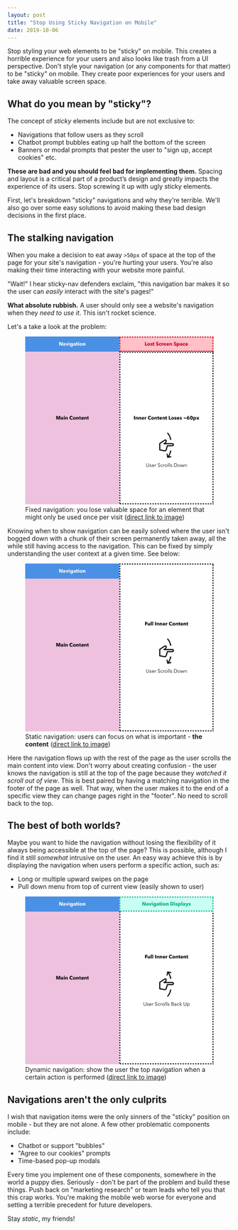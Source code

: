 ```yaml
---
layout: post
title: "Stop Using Sticky Navigation on Mobile"
date: 2019-10-06
---
```



Stop styling your web elements to be "sticky" on mobile. This creates a horrible experience for your users and also looks like trash from a UI perspective. Don't style your navigation (or any components for that matter) to be "sticky" on mobile. They create poor experiences for your users and take away valuable screen space.

## What do you mean by "sticky"?

The concept of *sticky* elements include but are not exclusive to:

- Navigations that follow users as they scroll
- Chatbot prompt bubbles eating up half the bottom of the screen
- Banners or modal prompts that pester the user to "sign up, accept cookies" etc.

**These are bad and you should feel bad for implementing them.** Spacing and layout is a critical part of a product’s design and greatly impacts the experience of its users. Stop screwing it up with ugly sticky elements.

First, let's breakdown "sticky" navigations and why they're terrible. We'll also go over some easy solutions to avoid making these bad design decisions in the first place.

## The stalking navigation

When you make a decision to eat away `>50px` of space at the top of the page for your site's navigation - you're hurting your users. You're also making their time interacting with your website more painful.

"Wait!" I hear sticky-nav defenders exclaim, "this navigation bar makes it so the user can *easily* interact with the site's pages!"

**What absolute rubbish.** A user should only see a website's navigation when they *need to use it*. This isn't rocket science.

Let's a take a look at the problem:

<figure>
    <img src="/public/images/sticky-bad-navigation.webp" alt="Bad navigation" />
    <figcaption>Fixed navigation: you lose valuable space for an element that might only be used once per visit (<a href="/public/images/sticky-bad-navigation.webp">direct link to image</a>)</figcaption>
</figure>

Knowing when to show navigation can be easily solved where the user isn't bogged down with a chunk of their screen permanently taken away, all the while still having access to the navigation. This can be fixed by simply understanding the user context at a given time. See below:

<figure>
    <img src="/public/images/sticky-good-navigation.webp" alt="Good navigation" />
    <figcaption>Static navigation: users can focus on what is important - <strong>the content</strong> (<a href="/public/images/sticky-good-navigation.webp">direct link to image</a>)</figcaption>
</figure>

Here the navigation flows up with the rest of the page as the user scrolls the main content into view. Don't worry about creating confusion - the user knows the navigation is still at the top of the page because they *watched it scroll out of view*. This is best paired by having a matching navigation in the footer of the page as well. That way, when the user makes it to the end of a specific view they can change pages right in the "footer". No need to scroll back to the top.

## The best of both worlds?

Maybe you want to hide the navigation without losing the flexibility of it always being accessible at the top of the page? This is possible, although I find it still *somewhat* intrusive on the user. An easy way achieve this is by displaying the navigation when users perform a specific action, such as:

- Long or multiple upward swipes on the page
- Pull down menu from top of current view (easily shown to user)

<figure>
    <img src="/public/images/sticky-good-navigation-2.webp" alt="Good navigation displaying top navigation" />
    <figcaption>Dynamic navigation: show the user the top navigation when a certain action is performed (<a href="/public/images/sticky-good-navigation-2.webp">direct link to image</a>)</figcaption>
</figure>

## Navigations aren't the only culprits

I wish that navigation items were the only sinners of the "sticky" position on mobile - but they are not alone. A few other problematic components include:

- Chatbot or support "bubbles"
- "Agree to our cookies" prompts
- Time-based pop-up modals

Every time you implement one of these components, somewhere in the world a puppy dies. Seriously - don't be part of the problem and build these things. Push back on "marketing research" or team leads who tell you that this crap works. You're making the mobile web worse for everyone and setting a terrible precedent for future developers.

Stay *static*, my friends!
